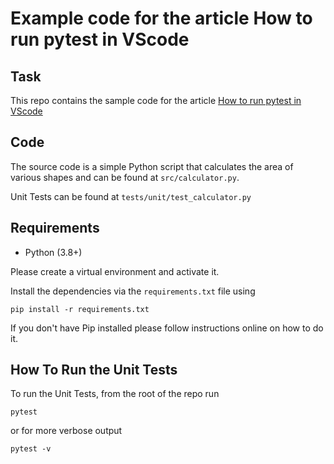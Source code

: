 # Example code for the article **How to run pytest in VScode**

## Task

This repo contains the sample code for the article [How to run pytest in VScode]()

## Code
The source code is a simple Python script that calculates the area of various shapes and can be found at `src/calculator.py`. 

Unit Tests can be found at `tests/unit/test_calculator.py`

## Requirements
* Python (3.8+)

Please create a virtual environment and activate it.

Install the dependencies via the `requirements.txt` file using 
```commandline
pip install -r requirements.txt
```
If you don't have Pip installed please follow instructions online on how to do it.

## How To Run the Unit Tests
To run the Unit Tests, from the root of the repo run
```commandline
pytest
```
or for more verbose output
```
pytest -v
```